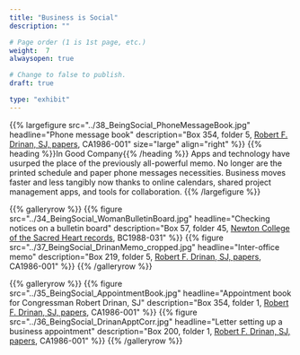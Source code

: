 ```yaml
---
title: "Business is Social"
description: ""

# Page order (1 is 1st page, etc.)
weight:  7
alwaysopen: true

# Change to false to publish.
draft: true

type: "exhibit"
---
```


{{% largefigure src="../38_BeingSocial_PhoneMessageBook.jpg"
                headline="Phone message book"
                description="Box 354, folder 5, [Robert F. Drinan, SJ, papers](https://bc-primo.hosted.exlibrisgroup.com/primo-explore/fulldisplay?docid=ALMA-BC21318075190001021&context=L&vid=bclib_new&search_scope=lib_BURNS&tab=bcl_only&lang=en_US), CA1986-001"
                size="large" align="right" %}}
{{% heading %}}In Good Company{{% /heading %}}
Apps and technology have usurped the place of the previously all-powerful memo. No longer are the printed schedule and paper phone messages necessities. Business moves faster and less tangibly now thanks to online calendars, shared project management apps, and tools for collaboration.
{{% /largefigure %}}

{{% galleryrow %}}
{{% figure src="../34_BeingSocial_WomanBulletinBoard.jpg"
            headline="Checking notices on a bulletin board"
            description="Box 57, folder 45, [Newton College of the Sacred Heart records](https://bc-primo.hosted.exlibrisgroup.com/primo-explore/fulldisplay?docid=ALMA-BC21323284070001021&context=L&vid=bclib_new&search_scope=lib_BURNS&tab=bcl_only&lang=en_US), BC1988-031"
%}}
{{% figure src="../37_BeingSocial_DrinanMemo_cropped.jpg"
            headline="Inter-office memo"
            description="Box 219, folder 5, [Robert F. Drinan, SJ, papers](https://bc-primo.hosted.exlibrisgroup.com/primo-explore/fulldisplay?docid=ALMA-BC21318075190001021&context=L&vid=bclib_new&search_scope=lib_BURNS&tab=bcl_only&lang=en_US), CA1986-001"
%}}
{{% /galleryrow %}}

{{% galleryrow %}}
{{% figure src="../35_BeingSocial_AppointmentBook.jpg"
            headline="Appointment book for Congressman Robert Drinan, SJ"
            description="Box 354, folder 1, [Robert F. Drinan, SJ, papers](https://bc-primo.hosted.exlibrisgroup.com/primo-explore/fulldisplay?docid=ALMA-BC21318075190001021&context=L&vid=bclib_new&search_scope=lib_BURNS&tab=bcl_only&lang=en_US), CA1986-001"
%}}
{{% figure src="../36_BeingSocial_DrinanApptCorr.jpg"
            headline="Letter setting up a business appointment"
            description="Box 200, folder 1, [Robert F. Drinan, SJ, papers](https://bc-primo.hosted.exlibrisgroup.com/primo-explore/fulldisplay?docid=ALMA-BC21318075190001021&context=L&vid=bclib_new&search_scope=lib_BURNS&tab=bcl_only&lang=en_US), CA1986-001"
%}}
{{% /galleryrow %}}
